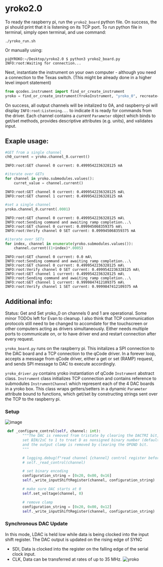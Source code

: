 # yroko2.0
To ready the raspberry pi, run the `yroko2_board` python file. On success, the pi should print that it is listening on its TCP port.
To run python file in terminal, simply open terminal, and use command:
```shell
./yroko_run.sh
```
Or manually using:
```shell
pi@YROKO:~/Desktop/yroko2.0 $ python3 yroko2_board.py 
INFO:root:Waiting for connection...
```

Next, instantiate the instrument on your own computer - although you need a connection to the Texas switch. (This might be already done in a higher level import statement)
```python
from qcodes.instrument import find_or_create_instrument
yroko = find_or_create_instrument(YrokoInstrument, "yroko_0", recreate=True)
```
On success, all output channels will be initalized to 0A, and raspberry-pi will display `INFO:root:Listening...` to indicate it is ready for commands from the driver. Each channel contains a *current* `Parameter` object which binds to get/set methods, provides descriptive attributes (e.g. units), and validates input.

## Exaple usage:
```python
#GET from a single channel
ch0_current = yroko.channel_0.current()
```
```
INFO:root:GET channel 0 current: 0.4999542236328125 mA
```

```python
#iterate over GETs
for channel in yroko.submodules.values():
    curret_value = channel.current()
```
```
INFO:root:GET channel 0 current: 0.4999542236328125 mA\
INFO:root:GET channel 1 current: 0.4999542236328125 mA
```

```python
#set a single channel
yroko.channel_0.current(.0001)
```
```
INFO:root:GET channel 0 current: 0.4999542236328125 mA\
INFO:root:Sending command and awaiting ramp completion...\
INFO:root:GET channel 0 current: 0.099945068359375 mA\
INFO:root:Verify channel 0 SET current: 0.099945068359375 mA
```

```python
#iterate over SETs
for index, channel in enumerate(yroko.submodules.values()):
    channel.current((1+index)*.0005)
```
```
INFO:root:GET channel 0 current: 0.0 mA\
INFO:root:Sending command and awaiting ramp completion...\
INFO:root:GET channel 0 current: 0.4999542236328125 mA\
INFO:root:Verify channel 0 SET current: 0.4999542236328125 mA\
INFO:root:GET channel 1 current: 0.4999542236328125 mA\
INFO:root:Sending command and awaiting ramp completion...\
INFO:root:GET channel 1 current: 0.9999847412109375 mA\
INFO:root:Verify channel 1 SET current: 0.9999847412109375 mA
```

## Additional info:
Status: Get and Set yroko_0 on channels 0 and 1 are operational. Some minor TODOs left for Evan to cleanup. I also think that TCP communication protocols still need to be changed to accomdate for the touchscreen or other computers acting as drivers simultaneously. Either needs multiple ports to communicate on, or to have driver end and restart connection after every request.

`yroko_board.py` runs on the raspberry pi. This initalizes a SPI connection to the DAC board and a TCP connection to the qCode driver. In a forever loop, accepts a message from qCode driver, either a get or set (RAMP) request, and sends SPI message to DAC to execute accordingly.

`yroko_driver.py` contains yroko instantiation of qCode `Instrument` abstract class. `Instrument` class initializes TCP connection and contains reference to submodules `InstrumentChannel` which represent each of the 4 DAC boards in a yroko box. This class wraps getters/setters in a dynamic `Parameter` attribute bound to functions, which get/set by constructing strings sent over the TCP to the raspberry pi.

### Setup
![image](https://user-images.githubusercontent.com/47376937/210861028-2fa0e0fd-e9b7-4eba-9c59-a9b2903891a5.png)

```python
 def _configure_control(self, channel: int):
        """The DAC is removed from tristate by clearing the DACTRI bit,
        set BIN/2sC to 1 to treat D as nonsigned binary number (default is 2s complement),
        and the output clamp is removed by clearing the OPGND bit.
        """

        # logging.debug(f"read channel {channel} control register before doing update")
        # self._read_control(channel)

        # set binary encoding
        configuration_string = [0x20, 0x00, 0x16]
        self._write_inputShiftRegister(channel, configuration_string)

        # make sure DAC starts at 0
        self.set_voltage(channel, 0)

        # remove clamp
        configuration_string = [0x20, 0x00, 0x12]
        self._write_inputShiftRegister(channel, configuration_string)
```

### Synchronous DAC Update
In this mode, LDAC is held low while data is being clocked into the input shift register. The DAC output is updated on the rising edge of SYNC
- SDI, Data is clocked into the register on the falling edge of the serial clock input.
- CLK, Data can be transferred at rates of up to 35 MHz.
![yroko](https://github.com/PITT-HATLAB/instrument_drivers/assets/59108967/30a7d286-47e6-4313-bd1b-e9faa3dfc146)

